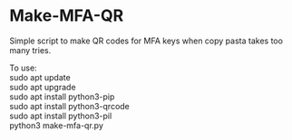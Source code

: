 # Make-MFA-QR
Simple script to make QR codes for MFA keys when copy pasta takes too many tries.

To use:\
sudo apt update\
sudo apt upgrade\
sudo apt install python3-pip\
sudo apt install python3-qrcode\
sudo apt install python3-pil\
python3 make-mfa-qr.py
